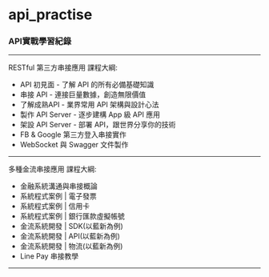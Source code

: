 # api_practise

### API實戰學習紀錄 ###

-------------
RESTful 第三方串接應用
課程大綱:
* API 初見面 - 了解 API 的所有必備基礎知識
* 串接 API - 連接巨量數據，創造無限價值
* 了解成熟API - 業界常用 API 架構與設計心法
* 製作 API Server - 逐步建構 App 級 API 應用
* 架設 API Server - 部署 API，跟世界分享你的技術
* FB & Google 第三方登入串接實作
* WebSocket 與 Swagger 文件製作
-------------


多種金流串接應用
課程大綱:
* 金融系統溝通與串接概論
* 系統程式案例 | 電子發票
* 系統程式案例 | 信用卡
* 系統程式案例 | 銀行匯款虛擬帳號
* 金流系統開發 | SDK(以藍新為例)
* 金流系統開發 | API(以藍新為例)
* 金流系統開發 | 物流(以藍新為例)
* Line Pay 串接教學
-------------
